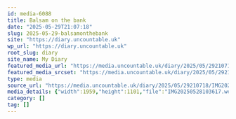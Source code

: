 ```yaml
---
id: media-6088
title: Balsam on the bank
date: "2025-05-29T21:07:18"
slug: 2025-05-29-balsamonthebank
site: "https://diary.uncountable.uk"
wp_url: "https://diary.uncountable.uk"
root_slug: diary
site_name: My Diary
featured_media_url: "https://media.uncountable.uk/diary/2025/05/29210718/IMG20250528103617.webp"
featured_media_srcset: "https://media.uncountable.uk/diary/2025/05/29210718/IMG20250528103617-300x169.webp 300w, https://media.uncountable.uk/diary/2025/05/29210718/IMG20250528103617-1024x576.webp 1024w, https://media.uncountable.uk/diary/2025/05/29210718/IMG20250528103617-150x150.webp 150w, https://media.uncountable.uk/diary/2025/05/29210718/IMG20250528103617-640x360.webp 640w, https://media.uncountable.uk/diary/2025/05/29210718/IMG20250528103617.webp 1959w"
type: media
source_url: "https://media.uncountable.uk/diary/2025/05/29210718/IMG20250528103617.webp"
media_details: {"width":1959,"height":1101,"file":"IMG20250528103617.webp","filesize":153560,"sizes":{"medium":{"file":"IMG20250528103617-300x169.webp","width":300,"height":169,"filesize":24988,"mime_type":"image/webp","source_url":"https://media.uncountable.uk/diary/2025/05/29210718/IMG20250528103617-300x169.webp"},"large":{"file":"IMG20250528103617-1024x576.webp","width":1024,"height":576,"filesize":150000,"mime_type":"image/webp","source_url":"https://media.uncountable.uk/diary/2025/05/29210718/IMG20250528103617-1024x576.webp"},"thumbnail":{"file":"IMG20250528103617-150x150.webp","width":150,"height":150,"filesize":15164,"mime_type":"image/webp","source_url":"https://media.uncountable.uk/diary/2025/05/29210718/IMG20250528103617-150x150.webp"},"mobwidth":{"file":"IMG20250528103617-640x360.webp","width":640,"height":360,"filesize":76322,"mime_type":"image/webp","source_url":"https://media.uncountable.uk/diary/2025/05/29210718/IMG20250528103617-640x360.webp"},"full":{"file":"IMG20250528103617.webp","width":1959,"height":1101,"mime_type":"image/webp","source_url":"https://media.uncountable.uk/diary/2025/05/29210718/IMG20250528103617.webp"}},"image_meta":{"aperture":"0","credit":"","camera":"","caption":"","created_timestamp":"0","copyright":"","focal_length":"0","iso":"0","shutter_speed":"0","title":"","orientation":"0","keywords":[]}}
category: []
tag: []
---
```


